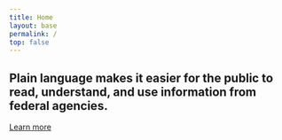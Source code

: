 ```yaml
---
title: Home
layout: base
permalink: /
top: false
---
```


<section class="usa-section usa-grid">
  <div class="usa-width-two-thirds">
  <h2>
    Plain language makes it easier for the public to read, understand, and use information from federal agencies.
  </h2>
  <a class="usa-button usa-button-big usa-button-primary-alt" href="/law/">
    Learn more
  </a>
</div>
</section>
